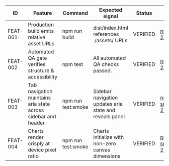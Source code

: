 | ID | Feature | Command | Expected signal | Status | Evidence |
| --- | --- | --- | --- | --- | --- |
| FEAT-001 | Production build emits relative asset URLs | npm run build | dist/index.html references ./assets/ URLs | VERIFIED | [npm-build-20250214.txt](evidence/npm-build-20250214.txt) |
| FEAT-002 | Automated QA gate verifies structure & accessibility | npm test | All automated QA checks passed. | VERIFIED | [npm-test-20250214.txt](evidence/npm-test-20250214.txt) |
| FEAT-003 | Tab navigation maintains aria state across sidebar and header | npm run test:smoke | Sidebar navigation updates aria state and reveals panel | VERIFIED | [npm-test-smoke-20250214.txt](evidence/npm-test-smoke-20250214.txt) |
| FEAT-004 | Charts render crisply at device pixel ratio | npm run test:smoke | Charts initialize with non-zero canvas dimensions | VERIFIED | [npm-test-smoke-20250214.txt](evidence/npm-test-smoke-20250214.txt) |
